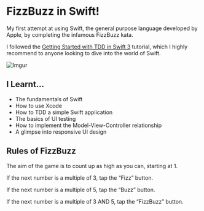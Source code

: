 # FizzBuzz in Swift!

My first attempt at using Swift, the general purpose language developed by Apple, by completing the infamous FizzBuzz kata.

I followed the [Getting Started with TDD in Swift 3](https://medium.com/@ynzc/getting-started-with-tdd-in-swift-2fab3e07204b) tutorial, which I highly recommend to anyone looking to dive into the world of Swift.

![Imgur](http://i.imgur.com/17CLwCt.png)

## I Learnt...

* The fundamentals of Swift
* How to use Xcode
* How to TDD a simple Swift application
* The basics of UI testing
* How to implement the Model-View-Controller relationship
* A glimpse into responsive UI design

## Rules of FizzBuzz

The aim of the game is to count up as high as you can, starting at 1.

If the next number is a multiple of 3, tap the “Fizz” button.

If the next number is a multiple of 5, tap the “Buzz” button.

If the next number is a multiple of 3 AND 5, tap the “FizzBuzz” button.
